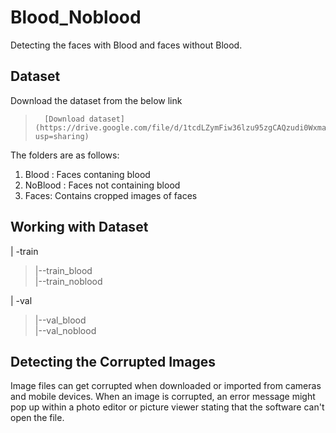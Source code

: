 # Blood_Noblood
Detecting the faces with Blood and faces without Blood.
## Dataset
Download the dataset from the below link

>       [Download dataset](https://drive.google.com/file/d/1tcdLZymFiw36lzu95zgCAQzudi0Wxma5/view?usp=sharing)

The folders are as follows: <br/>
1. Blood : Faces contaning blood <br/>
2. NoBlood : Faces not containing blood <br/>
3. Faces: Contains cropped images of faces <br/>
## Working with Dataset

 | -train <br/>
 > |--train_blood <br/>
 > |--train_noblood <br/>
 
 | -val <br/>
 > |--val_blood <br/>
 > |--val_noblood <br/>
 
## Detecting the Corrupted Images
Image files can get corrupted when downloaded or imported from cameras and mobile devices. When an image is corrupted, an error message might pop up within a photo editor or picture viewer stating that the software can't open the file.






